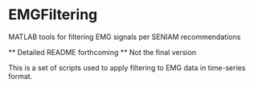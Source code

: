 # EMGFiltering
MATLAB tools for filtering EMG signals per SENIAM recommendations 

** Detailed README forthcoming
** Not the final version


This is a set of scripts used to apply filtering to EMG data in time-series format. 
